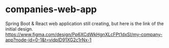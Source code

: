 # companies-web-app

Spring Boot & React web application still creating, but here is the link of the initial design.
https://www.figma.com/design/Pp6XCdWkHgnXLcFPt1dxSI/my-company-app?node-id=0-1&t=vidplD91XG2c1rNx-1
